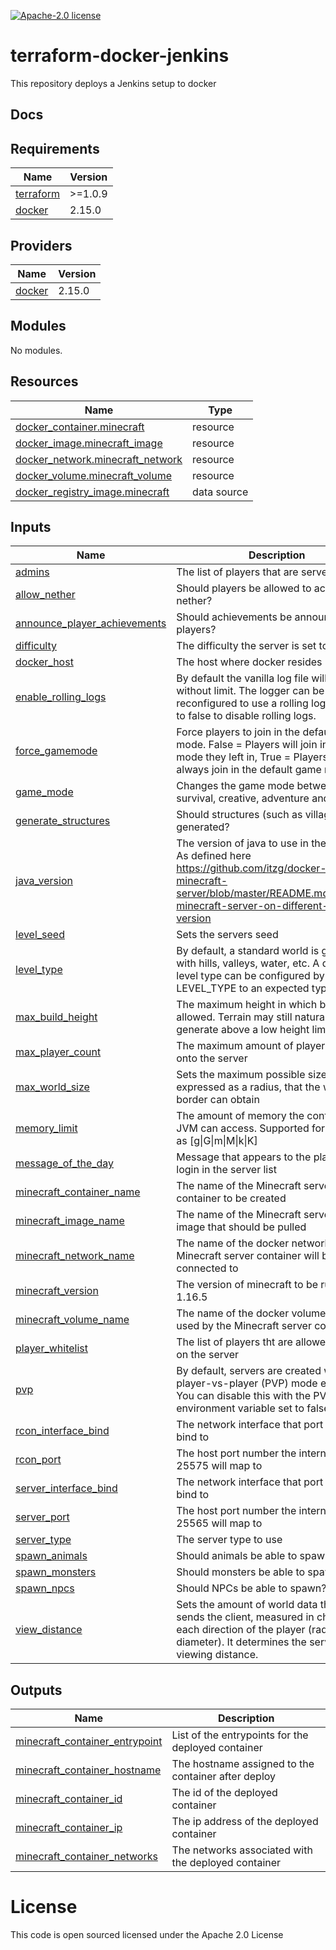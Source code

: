 [![Apache-2.0 license](http://img.shields.io/badge/license-Apache-brightgreen.svg)](http://www.apache.org/licenses/LICENSE-2.0.html)

terraform-docker-jenkins
========================

This repository deploys a Jenkins setup to docker

## Docs
<!-- BEGINNING OF PRE-COMMIT-TERRAFORM DOCS HOOK -->
## Requirements

| Name | Version |
|------|---------|
| <a name="requirement_terraform"></a> [terraform](#requirement\_terraform) | >=1.0.9 |
| <a name="requirement_docker"></a> [docker](#requirement\_docker) | 2.15.0 |

## Providers

| Name | Version |
|------|---------|
| <a name="provider_docker"></a> [docker](#provider\_docker) | 2.15.0 |

## Modules

No modules.

## Resources

| Name | Type |
|------|------|
| [docker_container.minecraft](https://registry.terraform.io/providers/kreuzwerker/docker/2.15.0/docs/resources/container) | resource |
| [docker_image.minecraft_image](https://registry.terraform.io/providers/kreuzwerker/docker/2.15.0/docs/resources/image) | resource |
| [docker_network.minecraft_network](https://registry.terraform.io/providers/kreuzwerker/docker/2.15.0/docs/resources/network) | resource |
| [docker_volume.minecraft_volume](https://registry.terraform.io/providers/kreuzwerker/docker/2.15.0/docs/resources/volume) | resource |
| [docker_registry_image.minecraft](https://registry.terraform.io/providers/kreuzwerker/docker/2.15.0/docs/data-sources/registry_image) | data source |

## Inputs

| Name | Description | Type | Default | Required |
|------|-------------|------|---------|:--------:|
| <a name="input_admins"></a> [admins](#input\_admins) | The list of players that are server admins | `list(string)` | n/a | yes |
| <a name="input_allow_nether"></a> [allow\_nether](#input\_allow\_nether) | Should players be allowed to access the nether? | `bool` | n/a | yes |
| <a name="input_announce_player_achievements"></a> [announce\_player\_achievements](#input\_announce\_player\_achievements) | Should achievements be announced to players? | `bool` | n/a | yes |
| <a name="input_difficulty"></a> [difficulty](#input\_difficulty) | The difficulty the server is set to | `string` | n/a | yes |
| <a name="input_docker_host"></a> [docker\_host](#input\_docker\_host) | The host where docker resides | `string` | n/a | yes |
| <a name="input_enable_rolling_logs"></a> [enable\_rolling\_logs](#input\_enable\_rolling\_logs) | By default the vanilla log file will grow without limit. The logger can be reconfigured to use a rolling log files. Set to false to disable rolling logs. | `bool` | `true` | no |
| <a name="input_force_gamemode"></a> [force\_gamemode](#input\_force\_gamemode) | Force players to join in the default game mode. False = Players will join in the game mode they left in, True = Players will always join in the default game mode. | `bool` | n/a | yes |
| <a name="input_game_mode"></a> [game\_mode](#input\_game\_mode) | Changes the game mode between survival, creative, adventure and spectator | `string` | n/a | yes |
| <a name="input_generate_structures"></a> [generate\_structures](#input\_generate\_structures) | Should structures (such as villages) be generated? | `bool` | n/a | yes |
| <a name="input_java_version"></a> [java\_version](#input\_java\_version) | The version of java to use in the container. As defined here https://github.com/itzg/docker-minecraft-server/blob/master/README.md#running-minecraft-server-on-different-java-version | `string` | `"latest"` | no |
| <a name="input_level_seed"></a> [level\_seed](#input\_level\_seed) | Sets the servers seed | `string` | n/a | yes |
| <a name="input_level_type"></a> [level\_type](#input\_level\_type) | By default, a standard world is generated with hills, valleys, water, etc. A different level type can be configured by setting LEVEL\_TYPE to an expected type | `string` | n/a | yes |
| <a name="input_max_build_height"></a> [max\_build\_height](#input\_max\_build\_height) | The maximum height in which building is allowed. Terrain may still naturally generate above a low height limit | `number` | `256` | no |
| <a name="input_max_player_count"></a> [max\_player\_count](#input\_max\_player\_count) | The maximum amount of players allowed onto the server | `number` | n/a | yes |
| <a name="input_max_world_size"></a> [max\_world\_size](#input\_max\_world\_size) | Sets the maximum possible size in blocks, expressed as a radius, that the world border can obtain | `number` | `29999984` | no |
| <a name="input_memory_limit"></a> [memory\_limit](#input\_memory\_limit) | The amount of memory the containers JVM can access. Supported format/units as <size>[g\|G\|m\|M\|k\|K] | `string` | `"1G"` | no |
| <a name="input_message_of_the_day"></a> [message\_of\_the\_day](#input\_message\_of\_the\_day) | Message that appears to the player before login in the server list | `string` | n/a | yes |
| <a name="input_minecraft_container_name"></a> [minecraft\_container\_name](#input\_minecraft\_container\_name) | The name of the Minecraft server container to be created | `string` | n/a | yes |
| <a name="input_minecraft_image_name"></a> [minecraft\_image\_name](#input\_minecraft\_image\_name) | The name of the Minecraft server docker image that should be pulled | `string` | n/a | yes |
| <a name="input_minecraft_network_name"></a> [minecraft\_network\_name](#input\_minecraft\_network\_name) | The name of the docker network that the Minecraft server container will be connected to | `string` | n/a | yes |
| <a name="input_minecraft_version"></a> [minecraft\_version](#input\_minecraft\_version) | The version of minecraft to be run e.g. 1.16.5 | `string` | n/a | yes |
| <a name="input_minecraft_volume_name"></a> [minecraft\_volume\_name](#input\_minecraft\_volume\_name) | The name of the docker volume to be used by the Minecraft server container | `string` | n/a | yes |
| <a name="input_player_whitelist"></a> [player\_whitelist](#input\_player\_whitelist) | The list of players tht are allowed to play on the server | `list(string)` | n/a | yes |
| <a name="input_pvp"></a> [pvp](#input\_pvp) | By default, servers are created with player-vs-player (PVP) mode enabled. You can disable this with the PVP environment variable set to false | `bool` | `false` | no |
| <a name="input_rcon_interface_bind"></a> [rcon\_interface\_bind](#input\_rcon\_interface\_bind) | The network interface that port 25575 will bind to | `string` | `"0.0.0.0"` | no |
| <a name="input_rcon_port"></a> [rcon\_port](#input\_rcon\_port) | The host port number the internal port 25575 will map to | `number` | `25575` | no |
| <a name="input_server_interface_bind"></a> [server\_interface\_bind](#input\_server\_interface\_bind) | The network interface that port 25565 will bind to | `string` | `"0.0.0.0"` | no |
| <a name="input_server_port"></a> [server\_port](#input\_server\_port) | The host port number the internal port 25565 will map to | `number` | `25565` | no |
| <a name="input_server_type"></a> [server\_type](#input\_server\_type) | The server type to use | `string` | n/a | yes |
| <a name="input_spawn_animals"></a> [spawn\_animals](#input\_spawn\_animals) | Should animals be able to spawn? | `bool` | n/a | yes |
| <a name="input_spawn_monsters"></a> [spawn\_monsters](#input\_spawn\_monsters) | Should monsters be able to spawn? | `bool` | n/a | yes |
| <a name="input_spawn_npcs"></a> [spawn\_npcs](#input\_spawn\_npcs) | Should NPCs be able to spawn? | `bool` | n/a | yes |
| <a name="input_view_distance"></a> [view\_distance](#input\_view\_distance) | Sets the amount of world data the server sends the client, measured in chunks in each direction of the player (radius, not diameter). It determines the server-side viewing distance. | `number` | `10` | no |

## Outputs

| Name | Description |
|------|-------------|
| <a name="output_minecraft_container_entrypoint"></a> [minecraft\_container\_entrypoint](#output\_minecraft\_container\_entrypoint) | List of the entrypoints for the deployed container |
| <a name="output_minecraft_container_hostname"></a> [minecraft\_container\_hostname](#output\_minecraft\_container\_hostname) | The hostname assigned to the container after deploy |
| <a name="output_minecraft_container_id"></a> [minecraft\_container\_id](#output\_minecraft\_container\_id) | The id of the deployed container |
| <a name="output_minecraft_container_ip"></a> [minecraft\_container\_ip](#output\_minecraft\_container\_ip) | The ip address of the deployed container |
| <a name="output_minecraft_container_networks"></a> [minecraft\_container\_networks](#output\_minecraft\_container\_networks) | The networks associated with the deployed container |
<!-- END OF PRE-COMMIT-TERRAFORM DOCS HOOK -->

License
=======
This code is open sourced licensed under the Apache 2.0 License
